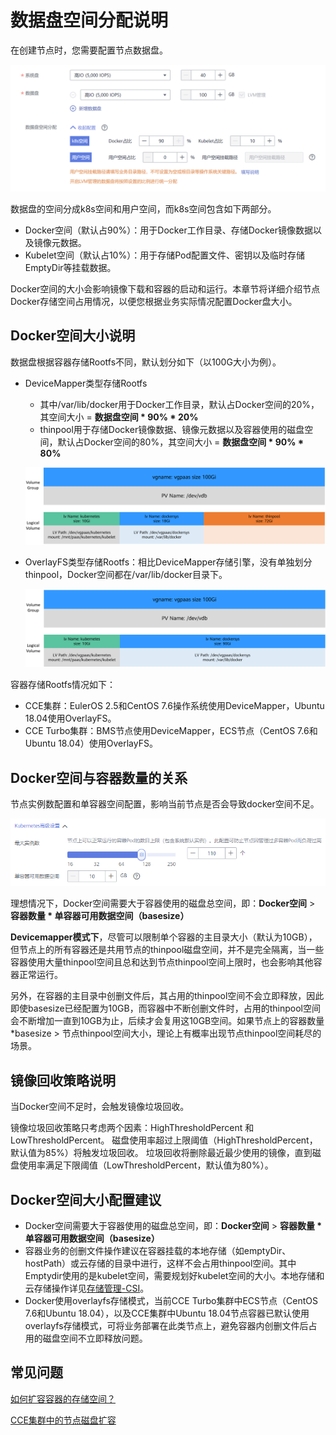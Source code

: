 # 数据盘空间分配说明<a name="cce_01_0341"></a>

在创建节点时，您需要配置节点数据盘。

![](figures/zh-cn_image_0000001172255069.png)

数据盘的空间分成k8s空间和用户空间，而k8s空间包含如下两部分。

-   Docker空间（默认占90%）：用于Docker工作目录、存储Docker镜像数据以及镜像元数据。
-   Kubelet空间（默认占10%）：用于存储Pod配置文件、密钥以及临时存储EmptyDir等挂载数据。

Docker空间的大小会影响镜像下载和容器的启动和运行。本章节将详细介绍节点Docker存储空间占用情况，以便您根据业务实际情况配置Docker盘大小。

## Docker空间大小说明<a name="section10653143445411"></a>

数据盘根据容器存储Rootfs不同，默认划分如下（以100G大小为例）。

-   DeviceMapper类型存储Rootfs

    -   其中/var/lib/docker用于Docker工作目录，默认占Docker空间的20%，其空间大小 =  **数据盘空间 \* 90% \* 20%**
    -   thinpool用于存储Docker镜像数据、镜像元数据以及容器使用的磁盘空间，默认占Docker空间的80%，其空间大小 =  **数据盘空间 \* 90% \* 80%**

    ![](figures/zh-cn_image_0000001180446397.png)


-   OverlayFS类型存储Rootfs：相比DeviceMapper存储引擎，没有单独划分thinpool，Docker空间都在/var/lib/docker目录下。

    ![](figures/zh-cn_image_0000001134406294.png)


容器存储Rootfs情况如下：

-   CCE集群：EulerOS 2.5和CentOS 7.6操作系统使用DeviceMapper，Ubuntu 18.04使用OverlayFS。
-   CCE Turbo集群：BMS节点使用DeviceMapper，ECS节点（CentOS 7.6和Ubuntu 18.04）使用OverlayFS。

## Docker空间与容器数量的关系<a name="section12119191161518"></a>

节点实例数配置和单容器空间配置，影响当前节点是否会导致docker空间不足。

![](figures/zh-cn_image_0000001134701742.png)

理想情况下，Docker空间需要大于容器使用的磁盘总空间，即：**Docker空间**  \>  **容器数量 \* 单容器可用数据空间（basesize）**

**Devicemapper模式下**，尽管可以限制单个容器的主目录大小（默认为10GB），但节点上的所有容器还是共用节点的thinpool磁盘空间，并不是完全隔离，当一些容器使用大量thinpool空间且总和达到节点thinpool空间上限时，也会影响其他容器正常运行。

另外，在容器的主目录中创删文件后，其占用的thinpool空间不会立即释放，因此即使basesize已经配置为10GB，而容器中不断创删文件时，占用的thinpool空间会不断增加一直到10GB为止，后续才会复用这10GB空间。如果节点上的容器数量\*basesize \> 节点thinpool空间大小，理论上有概率出现节点thinpool空间耗尽的场景。

## 镜像回收策略说明<a name="section1926415516193"></a>

当Docker空间不足时，会触发镜像垃圾回收。

镜像垃圾回收策略只考虑两个因素：HighThresholdPercent 和 LowThresholdPercent。 磁盘使用率超过上限阈值（HighThresholdPercent，默认值为85%）将触发垃圾回收。 垃圾回收将删除最近最少使用的镜像，直到磁盘使用率满足下限阈值（LowThresholdPercent，默认值为80%）。

## Docker空间大小配置建议<a name="section41701981545"></a>

-   Docker空间需要大于容器使用的磁盘总空间，即：**Docker空间**  \>  **容器数量 \* 单容器可用数据空间（basesize）**
-   容器业务的创删文件操作建议在容器挂载的本地存储（如emptyDir、hostPath）或云存储的目录中进行，这样不会占用thinpool空间。其中Emptydir使用的是kubelet空间，需要规划好kubelet空间的大小。本地存储和云存储操作详见[存储管理-CSI](存储管理-CSI.md)。
-   Docker使用overlayfs存储模式，当前CCE Turbo集群中ECS节点（CentOS 7.6和Ubuntu 18.04），以及CCE集群中Ubuntu 18.04节点容器已默认使用overlayfs存储模式，可将业务部署在此类节点上，避免容器内创删文件后占用的磁盘空间不立即释放问题。

## 常见问题<a name="section20342155412254"></a>

[如何扩容容器的存储空间？](https://support.huaweicloud.com/cce_faq/cce_faq_00224.html)

[CCE集群中的节点磁盘扩容](https://support.huaweicloud.com/bestpractice-cce/cce_bestpractice_00198.html)


